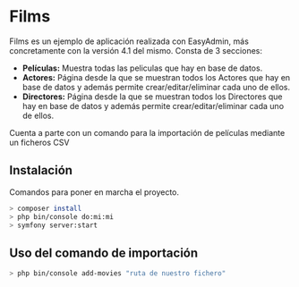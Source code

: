 # Films

Films es un ejemplo de aplicación realizada con EasyAdmin, más concretamente con la versión 4.1 del mismo. Consta de 3 secciones:
 - **Películas:** Muestra todas las peliculas que hay en base de datos.
 - **Actores:** Página desde la que se muestran todos los Actores que hay en base de datos y además permite  crear/editar/eliminar cada uno de ellos.
 - **Directores:** Página desde la que se muestran todos los Directores que hay en base de datos y además permite  crear/editar/eliminar cada uno de ellos.

Cuenta a parte con un comando para la importación de películas mediante un ficheros CSV

## Instalación

Comandos para poner en marcha el proyecto.

```bash
> composer install
> php bin/console do:mi:mi
> symfony server:start
```

## Uso del comando de importación

```bash
> php bin/console add-movies "ruta de nuestro fichero"
